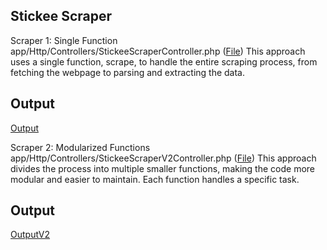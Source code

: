 ## Stickee Scraper

Scraper 1: Single Function
app/Http/Controllers/StickeeScraperController.php (<a href="https://github.com/FrazShabbir/StickeeScraper/blob/main/app/Http/Controllers/StickeeScraperController.php">File</a>)
This approach uses a single function, scrape, to handle the entire scraping process, from fetching the webpage to parsing and extracting the data.
## Output
<a href="https://github.com/FrazShabbir/StickeeScraper/blob/main/public/output.json/">Output</a>

Scraper 2: Modularized Functions
app/Http/Controllers/StickeeScraperV2Controller.php (<a href="https://github.com/FrazShabbir/StickeeScraper/blob/main/app/Http/Controllers/StickeeScraperV2Controller.php">File</a>)
This approach divides the process into multiple smaller functions, making the code more modular and easier to maintain. Each function handles a specific task.
## Output
<a href="https://github.com/FrazShabbir/StickeeScraper/blob/main/public/outputv2.json/">OutputV2</a>
